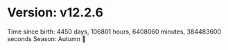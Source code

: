 # Version: v12.2.6
Time since birth: 4450 days, 106801 hours, 6408060 minutes, 384483600 seconds
Season: Autumn 🍁
